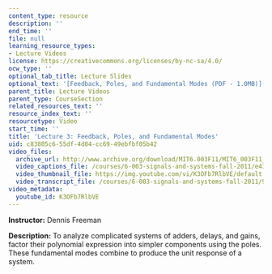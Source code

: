 ```yaml
---
content_type: resource
description: ''
end_time: ''
file: null
learning_resource_types:
- Lecture Videos
license: https://creativecommons.org/licenses/by-nc-sa/4.0/
ocw_type: ''
optional_tab_title: Lecture Slides
optional_text: '[Feedback, Poles, and Fundamental Modes (PDF - 1.0MB)](/courses/6-003-signals-and-systems-fall-2011/resources/mit6_003f11_lec03)'
parent_title: Lecture Videos
parent_type: CourseSection
related_resources_text: ''
resource_index_text: ''
resourcetype: Video
start_time: ''
title: 'Lecture 3: Feedback, Poles, and Fundamental Modes'
uid: c83805c6-55df-4d84-cc69-49ebfbf05b42
video_files:
  archive_url: http://www.archive.org/download/MIT6.003F11/MIT6_003F11_lec03_300k.mp4
  video_captions_file: /courses/6-003-signals-and-systems-fall-2011/e414461b8483533abf1445a2188a4ef4_K3OFb7RlbVE.vtt
  video_thumbnail_file: https://img.youtube.com/vi/K3OFb7RlbVE/default.jpg
  video_transcript_file: /courses/6-003-signals-and-systems-fall-2011/95b30078bb96eaee3912cd77529068e5_K3OFb7RlbVE.pdf
video_metadata:
  youtube_id: K3OFb7RlbVE
---
```


**Instructor:** Dennis Freeman

**Description:** To analyze complicated systems of adders, delays, and gains, factor their polynomial expression into simpler components using the poles. These fundamental modes combine to produce the unit response of a system.

